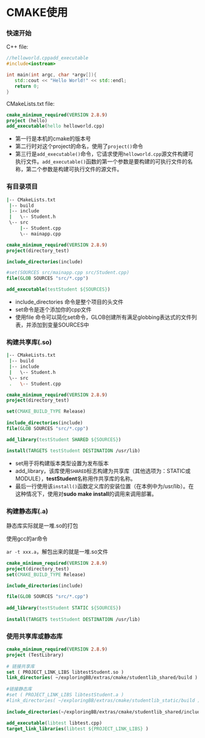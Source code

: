 # CMAKE使用

### 快速开始

C++ file:

```c++
//helloworld.cppadd_executable
#include<iostream>

int main(int argc, char *argv[]){
   std::cout << "Hello World!" << std::endl;
   return 0;
}
```

CMakeLists.txt file:

```cmake
cmake_minimum_required(VERSION 2.8.9)
project (hello)
add_executable(hello helloworld.cpp)
```

- 第一行是本机的cmake的版本号
- 第二行时对这个project的命名，使用了`project()`命令
- 第三行是`add_executable()`命令，它请求使用`helloworld.cpp`源文件构建可执行文件。`add_executable()`函数的第一个参数是要构建的可执行文件的名称，第二个参数是构建可执行文件的源文件。

### 有目录项目

```bash
|-- CMakeLists.txt
 |-- build
 |-- include
 |   \-- Student.h
 \-- src
     |-- Student.cpp
     \-- mainapp.cpp
```

```cmake
cmake_minimum_required(VERSION 2.8.9)
project(directory_test)

include_directories(include)

#set(SOURCES src/mainapp.cpp src/Student.cpp)
file(GLOB SOURCES "src/*.cpp")

add_executable(testStudent ${SOURCES})
```

- include_directories 命令是整个项目的头文件
- set命令是逐个添加你的cpp文件
- 使用file 命令可以简化set命令，GLOB创建所有满足globbing表达式的文件列表，并添加到变量SOURCES中

### 构建共享库(.so)

```bash
|-- CMakeLists.txt
 |-- build
 |-- include
 |   \-- Student.h
 \-- src
 .   \-- Student.cpp
```

```cmake
cmake_minimum_required(VERSION 2.8.9)
project(directory_test)

set(CMAKE_BUILD_TYPE Release)
 
include_directories(include)
file(GLOB SOURCES "src/*.cpp")

add_library(testStudent SHARED ${SOURCES})

install(TARGETS testStudent DESTINATION /usr/lib)
```

- set用于将构建版本类型设置为发布版本
- add_library，该库使用`SHARED`标志构建为共享库（其他选项为：STATIC或MODULE），**testStudent**名称用作共享库的名称。
- 最后一行使用该`install()`函数定义库的安装位置（在本例中为/usr/lib）。在这种情况下，使用对**sudo make install**的调用来调用部署。

### 构建静态库(.a)

静态库实际就是一堆.so的打包

使用gcc的ar命令

`ar -t xxx.a`，解包出来的就是一堆.so文件

```cmake
cmake_minimum_required(VERSION 2.8.9)
project(directory_test)
set(CMAKE_BUILD_TYPE Release)

include_directories(include)

file(GLOB SOURCES "src/*.cpp")
 
add_library(testStudent STATIC ${SOURCES})
 
install(TARGETS testStudent DESTINATION /usr/lib)
```

### 使用共享库或静态库

```cmake
cmake_minimum_required(VERSION 2.8.9)
project (TestLibrary)
 
# 链接共享库
set ( PROJECT_LINK_LIBS libtestStudent.so )
link_directories( ~/exploringBB/extras/cmake/studentlib_shared/build )
 
#链接静态库
#set ( PROJECT_LINK_LIBS libtestStudent.a )
#link_directories( ~/exploringBB/extras/cmake/studentlib_static/build )
 
include_directories(~/exploringBB/extras/cmake/studentlib_shared/include)
 
add_executable(libtest libtest.cpp)
target_link_libraries(libtest ${PROJECT_LINK_LIBS} )
```

